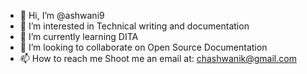 - 👋 Hi, I’m @ashwani9
- 👀 I’m interested in Technical writing and documentation
- 🌱 I’m currently learning DITA 
- 💞️ I’m looking to collaborate on Open Source Documentation
- 📫 How to reach me Shoot me an email at: chashwanik@gmail.com

<!---
ashwani9/ashwani9 is a ✨ special ✨ repository because its `README.md` (this file) appears on your GitHub profile.
You can click the Preview link to take a look at your changes.
--->
